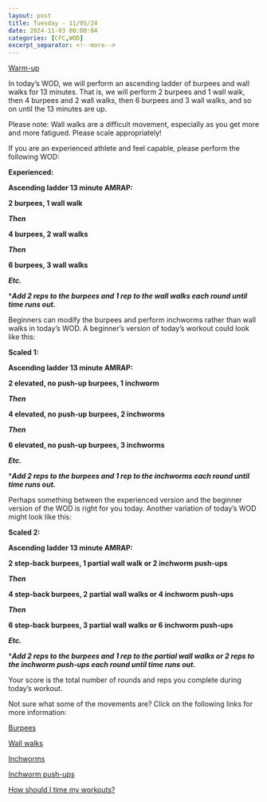```yaml
---
layout: post
title: Tuesday - 11/05/24
date: 2024-11-03 00:00:04
categories: [CFC,WOD]
excerpt_separator: <!--more-->
---
```

[Warm-up](https://communityfitnessclub.wixsite.com/website/post/basic-full-body-warm-up)

In today’s WOD, we will perform an ascending ladder of burpees and wall walks for 13 minutes. That is, we will perform 2 burpees and 1 wall walk, then 4 burpees and 2 wall walks, then 6 burpees and 3 wall walks, and so on until the 13 minutes are up.

Please note: Wall walks are a difficult movement, especially as you get more and more fatigued. Please scale appropriately!

If you are an experienced athlete and feel capable, please perform the following WOD:

**Experienced:**

**Ascending ladder 13 minute AMRAP:**

**2 burpees, 1 wall walk**

***Then***

**4 burpees, 2 wall walks**

***Then***

**6 burpees, 3 wall walks**

***Etc.***

****Add 2 reps to the burpees and 1 rep to the wall walks each round until time runs out.***
<!--more-->

Beginners can modify the burpees and perform inchworms rather than wall walks in today’s WOD. A beginner’s version of today’s workout could look like this:

**Scaled 1:**

**Ascending ladder 13 minute AMRAP:**

**2 elevated, no push-up burpees, 1 inchworm**

***Then***

**4 elevated, no push-up burpees, 2 inchworms**

***Then***

**6 elevated, no push-up burpees, 3 inchworms**

***Etc.***

****Add 2 reps to the burpees and 1 rep to the inchworms each round until time runs out.***

Perhaps something between the experienced version and the beginner version of the WOD is right for you today. Another variation of today’s WOD might look like this:

**Scaled 2:**

**Ascending ladder 13 minute AMRAP:**

**2 step-back burpees, 1 partial wall walk or 2 inchworm push-ups**

***Then***

**4 step-back burpees, 2 partial wall walks or 4 inchworm push-ups**

***Then***

**6 step-back burpees, 3 partial wall walks or 6 inchworm push-ups**

***Etc.***

****Add 2 reps to the burpees and 1 rep to the partial wall walks or 2 reps to the inchworm push-ups each round until time runs out.***

Your score is the total number of rounds and reps you complete during today’s workout.

Not sure what some of the movements are? Click on the following links for more information:

[Burpees](https://communityfitnessclub.wixsite.com/website/post/burpees)

[Wall walks](https://communityfitnessclub.wixsite.com/website/post/wall-walks)

[Inchworms](https://communityfitnessclub.wixsite.com/website/post/inchworms)

[Inchworm push-ups](https://communityfitnessclub.wixsite.com/website/post/inchworm-push-ups)

[How should I time my workouts?](https://communityfitnessclub.wixsite.com/website/post/how-should-i-time-my-workouts)
